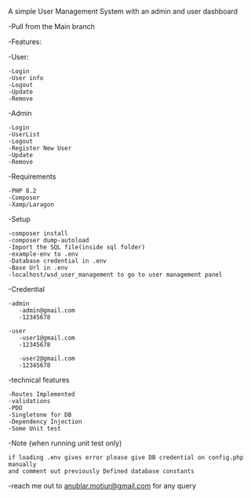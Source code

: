 A simple User Management System with an admin and user dashboard

-Pull from the Main branch

-Features:

-User:

    -Login
    -User info
    -Logout
    -Update
    -Remove

-Admin

    -Login
    -UserList
    -Logout
    -Register New User
    -Update
    -Remove

-Requirements

    -PHP 8.2
    -Composer
    -Xamp/Laragon

-Setup

    -composer install
    -composer dump-autoload
    -Import the SQL file(inside sql folder)
    -example-env to .env
    -Database credential in .env
    -Base Url in .env
    -localhost/wsd_user_management to go to user management panel 

-Credential

    -admin
       -admin@gmail.com 
       -12345678

    -user
       -user1@gmail.com
       -12345678

       -user2@gmail.com
       -12345678

-technical features

    -Routes Implemented
    -validations
    -PDO
    -Singletone for DB
    -Dependency Injection
    -Some Unit test

-Note (when running unit test only)
    
    if loading .env gives error please give DB credential on config.php manually
    and comment out previously Defined database constants

-reach me out to anublar.motiur@gmail.com for any query 
